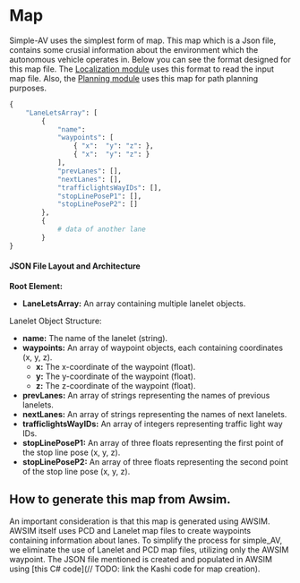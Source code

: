 
# Map

Simple-AV uses the simplest form of map. This map which is a Json file, contains some crusial information about the environment which the autonomous vehicle operates in. Below you can see the format designed for this map file. The [Localization module](../Nodes/Localization/index.md) uses this format to read the input map file. Also, the [Planning module](../Nodes/Path_planning/index.md) uses this map for path planning purposes.

```python
{
    "LaneLetsArray": [
        {
            "name":
            "waypoints": [
                { "x":  "y": "z": },
                { "x":  "y": "z": }
            ],
            "prevLanes": [],
            "nextLanes": [],
            "trafficlightsWayIDs": [],
            "stopLinePoseP1": [],
            "stopLinePoseP2": []
        },
        {
            # data of another lane
        }
}
```

#### JSON File Layout and Architecture

<b>Root Element:</b>

* <b>LaneLetsArray:</b> An array containing multiple lanelet objects.

Lanelet Object Structure:

* <b>name:</b> The name of the lanelet (string).
* <b>waypoints:</b> An array of waypoint objects, each containing coordinates (x, y, z).
    * <b>x:</b> The x-coordinate of the waypoint (float).
    * <b>y:</b> The y-coordinate of the waypoint (float).
    * <b>z:</b> The z-coordinate of the waypoint (float).
* <b>prevLanes:</b> An array of strings representing the names of previous lanelets.
* <b>nextLanes:</b> An array of strings representing the names of next lanelets.
* <b>trafficlightsWayIDs:</b> An array of integers representing traffic light way IDs.
* <b>stopLinePoseP1:</b> An array of three floats representing the first point of the stop line pose (x, y, z).
* <b>stopLinePoseP2:</b> An array of three floats representing the second point of the stop line pose (x, y, z).

## How to generate this map from Awsim.

An important consideration is that this map is generated using AWSIM. AWSIM itself uses PCD and Lanelet map files to create waypoints containing information about lanes. To simplify the process for simple_AV, we eliminate the use of Lanelet and PCD map files, utilizing only the AWSIM waypoint. The JSON file mentioned is created and populated in AWSIM using [this C# code](// TODO: link the Kashi code for map creation).